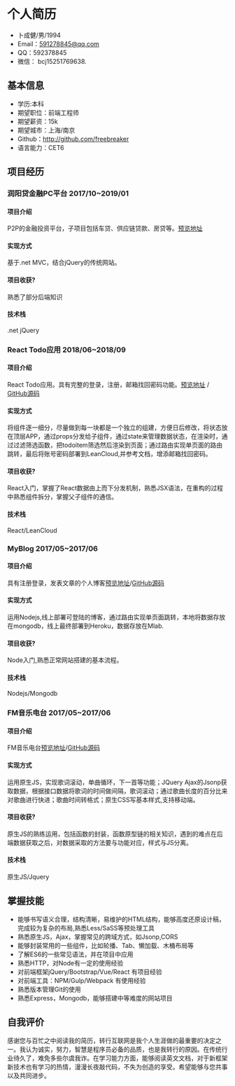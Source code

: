 # 个人简历

- 卜成健/男/1994 
- Email：591278845@qq.com
- QQ：592378845
- 微信： bcj15251769638.

## 基本信息

 - 学历:本科 
 - 期望职位：前端工程师
 - 期望薪资：15k
 - 期望城市：上海/南京
 - Github：http://github.com/freebreaker
 - 语言能力：CET6

 

## 项目经历

### 润阳贷金融PC平台 2017/10~2019/01

#### 项目介绍

P2P的金融投资平台，子项目包括车贷、供应链贷款、房贷等。[预览地址](https://www.runyangdai.com/)

#### 实现方式

基于.net MVC，结合jQuery的传统网站。

#### 项目收获?

熟悉了部分后端知识

#### 技术栈

.net jQuery



### React Todo应用 2018/06~2018/09

#### 项目介绍

React Todo应用。具有完整的登录，注册，邮箱找回密码功能。[预览地址](https://freebreaker.github.io/leanCloudTodo/build/index.html) / [GitHub源码](https://github.com/freebreaker/leanCloudTodo/tree/master/src) 

#### 实现方式

将组件逐一细分，尽量做到每一块都是一个独立的组建，方便日后修改，将状态放在顶层APP，通过props分发给子组件，通过state来管理数据状态，在渲染时，通过过滤筛选函数，把todoitem筛选然后渲染到页面；通过路由实现单页面的路由跳转，最后将账号密码部署到LeanCloud,并参考文档，增添邮箱找回密码。

#### 项目收获?

React入门，掌握了React数据由上而下分发机制，熟悉JSX语法，在重构的过程中熟悉组件拆分，掌握父子组件的通信。

#### 技术栈

React/LeanCloud





### MyBlog 2017/05~2017/06

#### 项目介绍

具有注册登录，发表文章的个人博客[预览地址](https://dadablog.herokuapp.com/signin)/[GitHub源码](https://github.com/freebreaker/FreeBlog)

#### 实现方式

运用Nodejs,线上部署可登陆的博客，通过路由实现单页面跳转，本地将数据存放在mongodb，线上最终部署到Heroku，数据存放在Mlab.

#### 项目收获?

Node入门,熟悉正常网站搭建的基本流程。

#### 技术栈

Nodejs/Mongodb



### FM音乐电台 2017/05~2017/06

#### 项目介绍

FM音乐电台[预览地址](https://freebreaker.github.io/FM-Radio/music.html)/[GitHub源码](https://github.com/freebreaker/FM-Radio)

#### 实现方式

运用原生JS，实现歌词滚动，单曲循环，下一首等功能；JQuery Ajax的Jsonp获取数据，根据接口数据将歌词的时间做间隔，歌词滚动；通过歌曲长度的百分比来对歌曲进行快进；歌曲时间转格式；原生CSS写基本样式,支持移动端。

#### 项目收获?

原生JS的熟练运用，包括函数的封装，函数原型链的相关知识，遇到的难点在后端数据获取之后，对数据采取的方法要与功能对应，样式与JS分离。

#### 技术栈

原生JS/Jquery




## 掌握技能

- 能够书写语义合理，结构清晰，易维护的HTML结构，能够高度还原设计稿，完成较为复杂的布局,熟悉Less/SaSS等预处理工具
- 熟悉原生JS，Ajax，掌握常见的跨域方式，如Jsonp,CORS
- 能够封装常用的一些组件，比如轮播、Tab、懒加载、木桶布局等
- 了解ES6的一些常见语法，并在项目中应用
- 熟悉HTTP，对Node有一定的使用经验
- 对前端框架jQuery/Bootstrap/Vue/React 有项目经验
- 对前端工具：NPM/Gulp/Webpack 有使用经验
- 熟悉版本管理Git的使用
- 熟悉Express，Mongodb，能够搭建中等难度的网站项目


## 自我评价


感谢您与百忙之中阅读我的简历，转行互联网是我个人生涯做的最重要的决定之一。我认为诚实，努力，智慧是程序员必备的品质，也是我转行的原因。在传统行业待久了，难免多些尔虞我诈。在学习能力方面，能够阅读英文文档，对于新框架新技术也有学习的热情，漫漫长夜敲代码，不失为创造的享受。希望能够与您共事以及共同进步。
